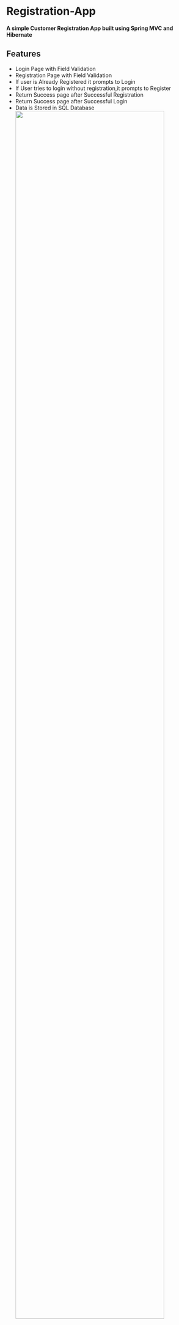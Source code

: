 # Registration-App
**A simple Customer Registration App built using Spring MVC and Hibernate**

## Features
- Login Page with Field Validation
- Registration Page with Field Validation
- If user is Already Registered it prompts to Login
- If User tries to login without registration,it prompts to Register
- Return Success page after Successful Registration
- Return Success page after Successful Login
- Data is Stored in SQL Database
<img src="https://user-images.githubusercontent.com/65865566/150652727-bd3afc0e-96f0-48e9-9c60-16d9be6b8c2a.png" width="90%"></img>
